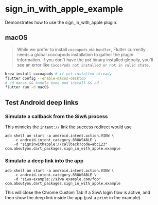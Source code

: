 # sign_in_with_apple_example

Demonstrates how to use the sign_in_with_apple plugin.

## macOS

> While we prefer to install `cocoapods` via `bundler`, Flutter currently needs a global cocoapods installation to gather the plugin information.
> If you don't have the `pod` binary installed globally, you'll see an error like `CocoaPods not installed or not in valid state.`

```sh
brew install cocoapods # if not installed already
flutter config --enable-macos-desktop
# cd macos && bundle exec pod install && cd -
flutter run -d macOS
```

## Test Android deep links

### Simulate a callback from the SiwA process

This mimicks the `intent://` link the success redirect would use

```
adb shell am start -a android.intent.action.VIEW \
    -c android.intent.category.BROWSABLE \
    -d "signinwithapple://callback?code=abc123" com.aboutyou.dart_packages.sign_in_with_apple.example
```

### Simulate a deep link into the app

```
adb shell am start -a android.intent.action.VIEW \
    -c android.intent.category.BROWSABLE \
    -d "siwa-example://siwa.example.com/foo" com.aboutyou.dart_packages.sign_in_with_apple.example
```

This will close the Chrome Custom Tab if a SiwA login flow is active, and then show the deep link inside the app (just a `print` in the example)